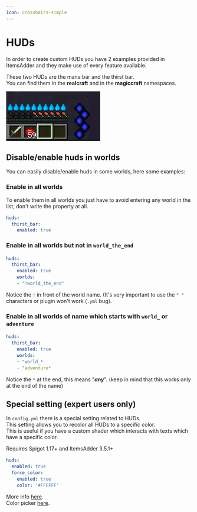 ```yaml
---
icon: crosshairs-simple
---
```


# HUDs

In order to create custom HUDs you have 2 examples provided in ItemsAdder and they make use of every feature available.

These two HUDs are the mana bar and the thirst bar.\
You can find them in the **realcraft** and in the **magiccraft** namespaces.

![](<assets/images/image (107).png>)

## Disable/enable huds in worlds

You can easily disable/enable huds in some worlds, here some examples:

### Enable in all worlds

To enable them in all worlds you just have to avoid entering any world in the list, don't write the property at all.

```yaml
huds:
  thirst_bar:
    enabled: true
```

### Enable in all worlds but not in `world_the_end`

```yaml
huds:
  thirst_bar:
    enabled: true
    worlds:
    - "!world_the_end"
```

Notice the `!` in front of the world name. (It's very important to use the `" "` characters or plugin won't work (`.yml` bug).

### Enable in all worlds of name which starts with `world_` or `adventure`

```yaml
huds:
  thirst_bar:
    enabled: true
    worlds:
    - "world_*
    - "adventure*
```

Notice the `*` at the end, this means "_**any**_". (keep in mind that this works only at the end of the name)

## Special setting (expert users only)

In  `config.yml` there is a special setting related to HUDs.\
This setting allows you to recolor all HUDs to a specific color.\
This is useful if you have a custom shader which interacts with texts which have a specific color.


<Warning>
Requires Spigot 1.17+ and ItemsAdder 3.5.1+
</Warning>



```yaml config.yml lines icon="yaml"
huds:
  enabled: true
  force_color:
    enabled: true
    color: '#FFFFFF'
```


More info [here](https://github.com/PluginBugs/Issues-ItemsAdder/issues/2931).\
Color picker [here](https://g.co/kgs/Pvq3jj).
